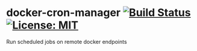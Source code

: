 # docker-cron-manager [![Build Status](https://travis-ci.org/Vodzo/docker-cron-manager.svg?branch=master)](https://travis-ci.org/Vodzo/docker-cron-manager) [![License: MIT](https://img.shields.io/badge/License-MIT-yellow.svg)](https://opensource.org/licenses/MIT)
Run scheduled jobs on remote docker endpoints
